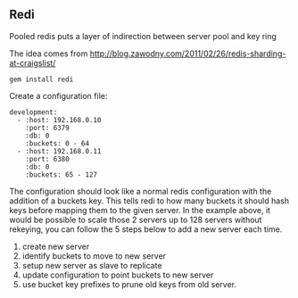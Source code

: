 Redi
----------

Pooled redis puts a layer of indirection between server pool and key ring


The idea comes from http://blog.zawodny.com/2011/02/26/redis-sharding-at-craigslist/

    gem install redi

Create a configuration file:

    development:
      - :host: 192.168.0.10
        :port: 6379
        :db: 0
        :buckets: 0 - 64
      - :host: 192.168.0.11
        :port: 6380
        :db: 0
        :buckets: 65 - 127

The configuration should look like a normal redis configuration with the addition of a buckets key.  This tells redi to how many buckets it should
hash keys before mapping them to the given server.  In the example above, it would be possible to scale those 2 servers up to 128 servers without 
rekeying, you can follow the 5 steps below to add a new server each time.

1. create new server
2. identify buckets to move to new server
3. setup new server as slave to replicate
4. update configuration to point buckets to new server
5. use bucket key prefixes to prune old keys from old server.

